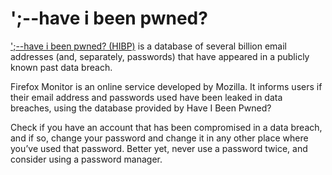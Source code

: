 # ';--have i been pwned?

[';--have i been pwned? (HIBP)](https://haveibeenpwned.com/) is a database of several billion email addresses (and, separately, passwords) that have appeared in a publicly known past data breach. 

Firefox Monitor is an online service developed by Mozilla. It informs users if their email address and passwords used have been leaked in data breaches, using the database provided by Have I Been Pwned?

Check if you have an account that has been compromised in a data breach, and if so, change your password and change it in any other place where you’ve used that password. Better yet, never use a password twice, and consider using a password manager.
